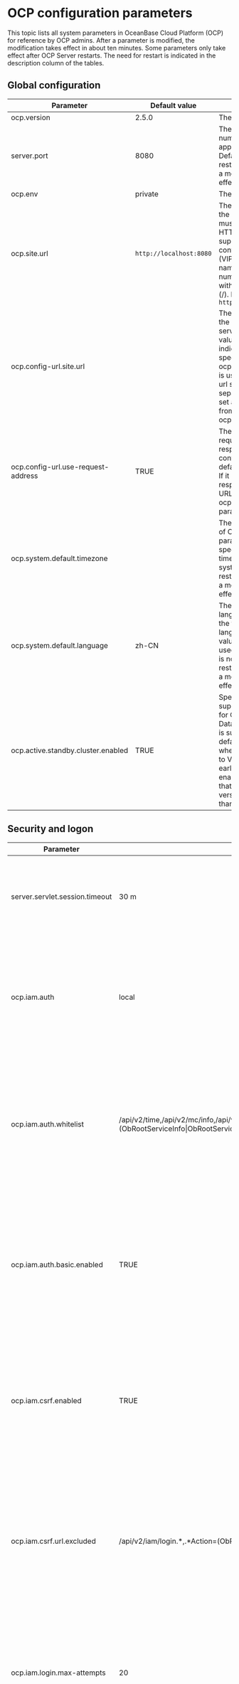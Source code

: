 # OCP configuration parameters

This topic lists all system parameters in OceanBase Cloud Platform (OCP) for reference by OCP admins. After a parameter is modified, the modification takes effect in about ten minutes. Some parameters only take effect after OCP Server restarts. The need for restart is indicated in the description column of the tables.

## Global configuration

|**Parameter**            |   **Default value** | **Description**  |
|-------|---|---|
| ocp.version  | 2.5.0 | The version of OCP.  |
| server.port                        | 8080                  | The startup port number of the application server. Default value: 8080. A restart is required for a modification to take effect.  |
| ocp.env                            | private               | The OCP environment.  |
| ocp.site.url                       | `http://localhost:8080` | The URL for accessing the OCP site. The URL must start with HTTP. HTTPS is not supported. It must contain the virtual IP (VIP) address, domain name, and port number, and not end with a forward slash (/). Example: `http://localhost:8080`                         |
| ocp.config-url.site.url            |   | The URL for accessing the OCP config url service. The default value is empty, indicating that the URL specified for the ocp.site.url parameter is used. If the config url service is deployed separately, you must set a value different from that of ocp.site.url. |
| ocp.config-url.use-request-address | TRUE                  | The URL for the requests used by responses in the config url service. The default value is TRUE. If it is set to FALSE, responses will use the URL specified for the ocp.config-url.site.url parameter.   |
| ocp.system.default.timezone        |                       | The default time zone of OCP. If this parameter is not specified, the default time zone of the system is used. A restart is required for a modification to take effect.   |
| ocp.system.default.language        | zh-CN                 | The system default language, which is not the frontend display language. The default value of zh-CN is used if this parameter is not specified. A restart is required for a modification to take effect.                                                            |
| ocp.active.standby.cluster.enabled | TRUE                  | Specifies whether to support hot backup for OceanBase Database. Hot backup is supported by default. It is disabled when OCP upgrades to V2.4.x from an earlier version. To enable it, make sure that the OBProxy version is not earlier than V1.7.2.                |

## Security and logon

|  **Parameter** |  **Default value**  |**Description**  |
|------|---|---|
| server.servlet.session.timeout       | 30 m  | The timeout value for session logons and sessions. Default value: 30 m. Minimum value: 60 s. If no unit is specified, the default unit of second is used. |
| ocp.iam.auth    | local  | The web page logon option. Valid values: local (for OCP accounts in the local MetaDB) and buc (for Alibaba Group employee accounts). Default value: local. A restart is required for a modification to take effect.   |
| ocp.iam.auth.whitelist   | /api/v2/time,/api/v2/mc/info,/api/v2/loginKey,.\*Action=(ObRootServiceInfo\|ObRootServiceRegister\|ObIDCRegionInfo\|GetObProxyConfig\|AllocateClusterIdByNameAndIdx\|DeleteObRootServiceInfoByClusterName\|GetObRootServiceInfoUrlTemplate).\*,performance/ash/reports/.\*/data | The whitelist for API operations that do not require a password. It is a string that consists of API URLs, separated with commas. Regular expressions are supported. Default value: /api/v2/time. A restart is required for a modification to take effect.  |
| ocp.iam.auth.basic.enabled  | TRUE  | Specifies whether to enable the Basic Auth logon mode, which is generally used by clients such as applications and SDKs. Default value: TRUE. You can enable this feature at the same time as ocp.iam.auth. A restart is required for a modification to take effect.   |
| ocp.iam.csrf.enabled  | TRUE  | Specifies whether to enable protection against cross-site request forgery (CSRF). We recommend that you enable this feature for web-based logons. Default value: TRUE. A restart is required for a modification to take effect.  |
| ocp.iam.csrf.url.excluded   | /api/v2/iam/login.\*,.\*Action=(ObRootServiceInfo\|ObRootServiceRegister\|ObIDCRegionInfo\|GetObProxyConfig\|AllocateClusterIdByNameAndIdx\|DeleteObRootServiceInfoByClusterName).\*,/api/v2/monitor/metric/scan.\*                  | The list of URLs for which CSRF protection is skipped. Regular expressions are supported. Default value: /api/v2/iam/login.\*. This parameter only takes effect when CSRF protection is enabled. The URL is a complete string that contains the path and the query parameters. |
| ocp.iam.login.max-attempts  | 20  | The maximum number of consecutive unsuccessful logon attempts allowed. When this threshold is exceeded, the client IP address is temporarily blocked. Default value: 20. |
| ocp.iam.login.lockout-minutes  | 30  | The amount of time a client IP address is blocked after the maximum number of unsuccessful logon attempts is exceeded. Default value: 30. Unit: minutes.  |
| ocp.iam.login.client.max-attempts    | 20  | The maximum number of consecutive logon attempts allowed for a client. When this threshold is exceeded, the client IP address is temporarily blocked. Default value: 20  |
| ocp.iam.login.client.lockout-minutes |10  | The amount of time a client IP address is blocked after the maximum number of logon attempts is exceeded. Default value: 10. Unit: minutes. |

## OCP MetaDB connections

|  **Parameter**  |  **Default value**  | **Description**  |
|------------|---|----|
| `spring.datasource.druid.name`| metadb-connect-pool | The name of the Druid connection pool of **MetaDB** . A restart is required for a modification to take effect.  |
| spring.datasource.druid.initialSize     | 10                  | The number of physical connections created upon initialization. A restart is required for a modification to take effect.  |
| spring.datasource.druid.minIdle         | 2                   | The minimum connection pool size. A restart is required for a modification to take effect.  |
| spring.datasource.druid.maxActive       | 100                 | The maximum connection pool size. A restart is required for a modification to take effect.  |
| spring.datasource.druid.testWhileIdle   | TRUE                | We recommend that you set this parameter to **TRUE** , because it enhances security without affecting performance. When you apply for a connection, the system tests whether the connection is valid. A restart is required for a modification to take effect. |
| spring.datasource.druid.keepAlive       | TRUE                | For connections within the number of minIdle in the connection pool, if the idle time exceeds minEvictableIdleTimeMillis (default value: 1800 seconds), the keepAlive operation is performed. A restart is required for a modification to take effect.         |
| spring.datasource.druid.validationQuery | SELECT 1 FROM DUAL  | The SQL statement used to verify whether a connection is valid. A restart is required for a modification to take effect. |
| spring.datasource.druid.maxWait         | 2000                | The maximum wait time for obtaining a connection. Unit: milliseconds. A restart is required for a modification to take effect. |
| spring.datasource.druid.keepAlive       | TRUE                | For connections within the number of minIdle in the connection pool, if the idle time exceeds minEvictableIdleTimeMillis (default value: 1800 seconds), the keepAlive operation is performed. A restart is required for a modification to take effect.         |

## OCP MonitorDB connections

| **Parameter**   | **Default value**                | **Description**  |
|--------|-------|-----|
| ocp.monitordb.host  | `10.101.194.179`  | The name of the MonitorDB host. |
| ocp.monitordb.port    | 2883 | The port of the MonitorDB. |
| ocp.monitordb.database |   | The database name of MonitorDB.  |
| ocp.monitordb.password   | ******   | The password of MonitorDB.  |
| ocp.monitordb.username  | root@ocp_meta#obocp | The username of MonitorDB. |
| ocp.monitordb.driverClassName | com.alipay.oceanbase.obproxy.mysql.jdbc.Driver | The jdbc driver. A restart is required for a modification to take effect.  |
| ocp.monitordb.druid.name  | monitordb-connect-pool  | The name of the Druid connection pool. A restart is required for a modification to take effect.  |
| ocp.monitordb.druid.initialSize  | 10  | The number of physical connections created upon initialization. A restart is required for a modification to take effect.  |
| ocp.monitordb.druid.minIdle         | 2 | The minimum connection pool size. A restart is required for a modification to take effect.  |
| ocp.monitordb.druid.maxActive       | 100 | The maximum connection pool size. A restart is required for a modification to take effect.  |
| ocp.monitordb.druid.testWhileIdle   | TRUE  | We recommend that you set this parameter to TRUE, because it enhances security without affecting performance. When you apply for a connection, the system tests whether the connection is valid. A restart is required for a modification to take effect.  |
| ocp.monitordb.druid.validationQuery | SELECT 1 FROM DUAL  | The SQL statement used to verify whether a connection is valid. A restart is required for a modification to take effect.  |
| ocp.monitordb.druid.maxWait   | 2000  | The maximum wait time for obtaining a connection. Unit: milliseconds. A restart is required for a modification to take effect.  |
| ocp.monitordb.druid.keepAlive | TRUE | For connections within the number of minIdle in the connection pool, if the idle time exceeds minEvictableIdleTimeMillis (default value: 1800 seconds), the keepAlive operation will be executed. A restart is required for a modification to take effect. |

## SQL performance module

The following table describes the parameters for SQL performance diagnostics.

|  Parameter   |   Default value   |Description  |
|----|---|---|
| ocp.perf.sql-diag.awful-performance-index-used-config   | {"enabled":true, "cpuTimeLimitUs":100000, "execPsLimit":5.0, "fullLogicalReadsLimit":10000}  | The diagnostic parameter for poor performance despite the use of index. Parameters:  <ul><li> enabled: specifies whether to enable this check item.   </li><li> execPsLimit: the number of executions per second.   </li><li> cpuTimeLimitUs: the average CPU time (μs).   </li><li> fullLogicalReadsLimit: the number of logical reads.  </li></ul>  Diagnostic objects: SQL queries that meet the following conditions during the diagnostic period: The average CPU time \> cpuTimeLimitUs \&\& The actual logical reads \> fullLogicalReadsLimit \&\& The full table scan is not performed \&\& The execution frequency \> $execPsLimit  |
| ocp.perf.sql-diag.cpu-time-proportion-high-config  | {"enabled":true, "cpuTimeLimitUs":10000, "execPsLimit":10.0, "maxCpuTimeLimitUs":30000, "affectedRowsLimit":100, "execLimit":30, "sqlCountLimit":20, "cpuTimePercentLimit":20}   | The diagnostic parameter for a high CPU time percentage for execution. Parameters:  <ul><li> enabled: specifies whether to enable this check item.    </li><li> execPsLimit: the execution frequency, which is the number of executions per second.   </li><li> cpuTimeLimitUs: the average CPU time (μs).    </li><li> maxCpuTimeLimitUs: the upper limit of the CPU time.    </li><li> affectedRowsLimit: the number of affected rows.    </li><li> execLimit: the number of executions.    </li><li> sqlCountLimit: the number of SQL queries.    </li><li> cpuTimePercentLimit: the CPU time percentage.   </li></ul> Diagnostic objects: SQL queries that meet the following conditions during the diagnostic period: The average CPU time \> $cpuTimeLimitUs \|\| The number of affected rows \> $affectedRowsLimit \|\| The upper limit of CPU time \> $maxCpuTimeLimitUs \&\& The execution frequency \>= $execPsLimit. Diagnostic criteria: During the diagnostic period, if all the following conditions are met, the CPU time percentage is considered high.</br> 1) The percentage of the CPU time of the diagnosed SQL query to the CPU time of the tenant exceeds $cpuTimePercentLimit.</br> 2) The total number of SQL executions by the tenant exceeds $execLimit. </br>3) The number of unique SQL queries executed by the tenant is greater than $sqlCountLimit.   |
| ocp.perf.sql-diag.database-white-list   | oceanbase,information_schema,mysql,__recyclebin,sys,__public  | The names of the databases to be skipped in SQL diagnostics.   |
| ocp.perf.sql-diag.execution-spike-config                            | {"enabled":true, "cpuTimeLimitUs":3000, "execPsLimit":5.0, "pointsLimit":5, "compareMin":20, "avgExecutionMultiply":{"0":6, "1":5, "5":4, "10":3, "50": 2.5, "100": 2, "500": 1.6}, "stdExecutionMultiply":{"0":80, "1":60 , "3": 30,"5":20, "10":15, "20":8, "30":6, "50":5, "80":4}} | The diagnostic parameter for execution spikes. Parameters:  <ul><li> enabled: specifies whether to enable this check item.   </li><li> execPsLimit: the execution frequency, which is the number of executions per second.   </li><li> cpuTimeLimitUs: the average CPU time (μs).   </li><li> pointsLimit: the number of points.   </li><li> compareMin: the time of comparison (min).   </li><li> avgExecutionMultiply: the multiple of the average execution frequency.   </li><li> stdExecutionMultiply: the multiple of the standard deviation of the execution frequency.  </li></ul>  Diagnostic objects: SQL queries that meet the following conditions during the diagnostic period: The average CPU time \>= $cpuTimeLimitUs \&\& The average number of executions per second \>= $execPsLimit.  Diagnostic criteria:</br> 1. Find the SQL queries that meet the diagnostic conditions within the last $compareMin before the diagnosis. Calculate the average execution frequency per minute (avg_exec_ps) of the SQL queries, the standard deviation of the execution frequency (std_exec_ps) in the last $compareMin, and the ratio of the standard deviation to the average (range_percent). In other words, the following statistics are calculated: <ul><li> Historical average execution frequency (avg_exec_ps)   </li><li> Standard deviation (std_exec_ps)   </li><li> range_percent (std_exec_ps / avg_exec_ps \* 100).  </li></ul>   2. Then, calculate the average number of executions per second (exec_ps) of the SQL query. If the exec_ps parameter meets all the following conditions at the same time, the SQL query is considered an execution spike:  <ul><li> exec_ps \>= avg_exec_ps \* $multiple_value_1   </li><li> exec_ps \>= avg_exec_ps + std_exec_ps \* $multiple_value_2 </li></ul>   **Note**  <ul><li> The value of multiple_value_1 parameter varies with that of the avg_exec_ps parameter, depending on the value of the avgExecutionMultiply parameter.  When avg_exec_ps \> 500, multiple_value_1 = 1.6. Likewise, 100 -\> 2, 50 -\> 2.5, 10 -\> 3, 5 -\> 4, and 1 -\> 5.   </li><li> The value of multiple_value_2 parameter varies with that of the range_percent parameter, depending on the value of the stdExecutionMultiply parameter. When range_percent \> 80, multiple_value_ 2 = 4. Likewise, 50 -\> 5, 30 -\> 6, 20 -\> 8, 10 -\> 15, 5 -\> 20, 3 -\> 30, 1 -\> 60, and 0 -\> 80.    </li></ul>   |
| ocp.perf.sql-diag.index-diagnoser-config                            | {"enabled":true,"schedulePeriodMin":5, "coreThreadSize":10, "maxThreadSize":50,"maxQueueSize":10000,"diagPeriodSec":300,"diagOffsetSec":60,"maxDiagPeriodSec":1800}   | The parameter for SQL index diagnostics. It takes effect after a restart.  We recommend that you leave this parameter unchanged.   |
| ocp.perf.sql-diag.ineffective-hint-config   | {"enabled":true, "execPsLimit":5.0, "cpuTimeLimitUs":20000} | The diagnostic parameter for inactive hints. Parameters:  <ul><li> enabled: specifies whether to enable this check item.   </li><li> execPsLimit: the execution frequency, which is the number of executions per second.   </li><li>cpuTimeLimitUs: the average CPU time (μs).   </li></ul> Diagnostic objects: SQL queries that meet the following conditions during the diagnostic period: The average CPU time \>= $cpuTimeLimitUs \&\& The executions frequency \>= $execPsLimit.</br> Diagnostic criteria: If the index specified in the hint is inconsistent with that in the execution plan, the hint is inactive. |
| ocp.perf.sql-diag.perf-diagnoser-config   | {"enabled":true,"schedulePeriodMin":5, "coreThreadSize":10, "maxThreadSize":50,"maxQueueSize":10000,"diagPeriodSec":300,"diagOffsetSec":60,"maxDiagPeriodSec":1800}  | The parameter for SQL performance diagnostics. It takes effect after a restart.  We recommend that you leave this parameter unchanged.   |
| ocp.perf.sql-diag.performance-degradation-after-plan-changed-config | {"enabled":true, "compareMin":5, "cpuTimeMultiply":{"0":50, "1":30, "10":10, "100":8, "1000":6}| The diagnostic parameter for changes in the execution plan and performance degradation. Parameters  <ul><li> enabled: specifies whether to enable this check item.   </li><li> cpuTimeMultiply: the multiple of CPU time. If the current average CPU time is greater than 0 ms, the performance is considered degraded only when the CPU time is increased by at least 50 times after the execution plan is changed. If the current average CPU time is greater than 1 ms, the performance is considered degraded when the CPU time is increased by at least 30 times, and so forth.   </li><li> compareMin: the time of performance comparison (min).  </li><li>  Evaluation criteria: The performance is considered degraded if the average CPU time of the SQL query within $compareMin is increased by more times than the specified multiple of CPU time after the execution plan is changed.</li></ul>  |
| ocp.perf.sql-diag.performance-degradation-config  | {"enabled":true, "cpuTimeLimitUs":10000, "execPsLimit":5.0, "maxCpuTimeLimitUs":30000, "affectedRowsLimit":100, "execLimit":5, "compareMin":20, "cpuTimeMultiply":{"0":50, "1":30, "10":10, "100":8, "1000":6}}    | The diagnostic parameter for performance degradation. <ul><li> enabled: specifies whether to enable this check item.   </li><li> execPsLimit: the execution frequency, which is the number of executions per second.   </li><li> cpuTimeLimitUs: the average CPU time (μs).   </li><li> maxCpuTimeLimitUs: the upper limit of the CPU time.   </li><li> affectedRowsLimit: the number of affected rows.   </li><li> execLimit: the number of executions.   </li><li> compareMin: the source time (min) of the baseline data. It is the last $compareMin before the diagnosis.   </li></ul> cpuTimeMultiply: the multiple of CPU time. If the current CPU time is greater than 0 ms, the performance is considered degraded only when the CPU time is increased by at least 50 times after the execution plan is changed. If the current average CPU time is greater than 1 ms, the performance is considered degraded when the CPU time is increased by at least 30 times, and so forth.    Diagnostic conditions: The average CPU time \> $cpuTimeLimitUs \|\| The number of affected rows \> $affectedRowsLimit \|\| The upper limit of CPU time \> $maxCpuTimeLimitUs \&\& The execution frequency \> $execPsLimit.  Diagnostic criteria: A baseline number of executions is taken as the reference for comparison. The baseline number of executions must be greater than $execulimit. Otherwise, it cannot be used as the reference for comparison. After the reference for comparison is determined, the performance is considered degraded when the SQL query under diagnosis meets all the following conditions at the same time:  </br> The current average CPU time \>= The baseline CPU time \* $cpuTimeMultiply. The default value of cpuTimeMultiply is 6.   </br> Current execution frequency \>= Baseline execution frequency \* 0.5  |
| ocp.perf.sql-diag.query-timeout                                     | 30000000                                                                                                                                                                                                                                                                               | The timeout threshold of SQL diagnostic queries (μs).                                                                                                                                                                                                                                                                                                                                                                                                                                                                                                                                                                                                                                                                                                                                                                                                                                                                                                                                                                                                                                                                                                                                                                                                                                                                                                                                                                                                                                                                                                                                                                                                                                                                                                                                                                                                                                                                                                                                                                                                                                                                                                                                                                                                                                                                                                                                                                                                                                                                                                                                                                                                                                                                                                                                                                                                                                                                                                                                                                                                      |
| ocp.perf.sql-diag.row-lock-contention-high-config                   | {"enabled":true, "execPsLimit":0, "cpuTimeLimitUs":1000, "elapsedTimeLimitUs":0}                                                                                                                                                                                                       | The diagnostic parameter for high row lock contention.  <ul><li> enabled: specifies whether to enable this check item.   </li><li> execPsLimit: the execution frequency, which is the number of executions per second.   </li><li> cpuTimeLimitUs: the average CPU time (μs).   </li><li> elapsedTimeLimitUs: the average response time (μs). </li></ul>   Diagnostic objects: SQL queries that meet the following conditions during the diagnostic period:  The execution frequency \> $execPsLimit \&\& The average CPU time \> $cpuTimeLimitUs \&\& The average response time \> $elapsedTimeLimitUs. </br>**Note** : The elapsedTimeLimitUs parameter is used only when it is configured. Diagnostic criteria: An SQL query is considered to have caused high row lock contention if its type is %select%for%update%.                                                                                                                                                                                                                                                                                                                                                                                                                                                                                                                                                                                                                                                                                                                                                                                                                                                                                                                                                                                                                                                                                                                                                                                                                                                                                                                                                                                                                                                                                                                                                                                                                                                                                                                                                                                                                                                                                                                                                                                                                                            |
| ocp.perf.sql-diag.table-scan-index-not-exists-config                | {"enabled":true, "execPsLimit":1.0, "cpuTimeLimitUs":20000}                                                                                                                                                                                                                            | The diagnostic parameter for the full-table scan without any indexes available.  <ul><li>  enabled: specifies whether to enable this check item.   </li><li> execPsLimit: the execution frequency, which is the number of executions per second.   </li><li> cpuTimeLimitUs: the average CPU time (μs).  </li></ul>   Diagnostic objects: SQL queries that meet the following conditions during the diagnostic period: table_scan \> 0 in the v$sql_audit view. These queries involve full table scans. </br> Diagnostic criteria: No index is available if the following conditions are met:   A single table is scanned and it has no index.   Multiple tables are scanned and some tables have no index.                                                                                                                                                                                                                                                                                                                                                                                                                                                                                                                                                                                                                                                                                                                                                                                                                                                                                                                                                                                                                                                                                                                                                                                                                                                                                                                                                                                                                                                                                                                                                                                                                                                                                                                                                                                                                                                                                                                                                                                                                                                                                                                              |
| ocp.perf.sql-diag.table-scan-index-not-used-config                  | {"enabled":true, "execPsLimit":1.0, "cpuTimeLimitUs":2000}                                                                                                                                                                                                                             | The diagnostic parameter for a full-table scan without using the index.  <ul><li> enabled: specifies whether to enable this check item.   </li><li> execPsLimit: the execution frequency, which is the number of executions per second.   </li><li>cpuTimeLimitUs: the average CPU time (μs).  </li></ul>  Diagnostic objects: SQL queries that meet the following conditions during the diagnostic period:  The execution frequency \> $execPsLimit, the average CPU Time \> $cpuTimeLimitUs, and a full-table scan is performed. Diagnostic criteria: The index is not used.                                                                                                                                                                                                                                                                                                                                                                                                                                                                                                                                                                                                                                                                                                                                                                                                                                                                                                                                                                                                                                                                                                                                                                                                                                                                                                                                                                                                                                                                                                                                                                                                                                                                                                                                                                                                                                                                                                                                                                                                                                                                                                                                                                                                                                                                                                                                         |
| ocp.perf.sql.diag-plan-change-config                                | {"enabled":true,"schedulePeriodMin":5, "coreThreadSize":10, "maxThreadSize":50,"maxQueueSize":10000,"diagPeriodSec":300,"diagOffsetSec":300,"maxDiagPeriodSec":1800}                                                                                                                   | The parameter for scheduling of diagnostic tasks.  We recommend that you leave this parameter unchanged.                                                                                                                                                                                                                                                                                                                                                                                                                                                                                                                                                                                                                                                                                                                                                                                                                                                                                                                                                                                                                                                                                                                                                                                                                                                                                                                                                                                                                                                                                                                                                                                                                                                                                                                                                                                                                                                                                                                                                                                                                                                                                                                                                                                                                                                                                                                                                                                                                                                                                                                                                                                                                                                                                                                                                                                                                                                                                                                                   |
| ocp.perf.sql.max-query-range                                        | 24h                                                                                                                                                                                                                                                                                    | The maximum length of time range for querying SQL performance data. Default value: 24 h.  If the time range of a query you specified on the **TopSQL** or **SlowSQL** tab exceeds the value of this parameter, an error is returned when you submit the query.                                                                                                                                                                                                                                                                                                                                                                                                                                                                                                                                                                                                                                                                                                                                                                                                                                                                                                                                                                                                                                                                                                                                                                                                                                                                                                                                                                                                                                                                                                                                                                                                                                                                                                                                                                                                                                                                                                                                                                                                                                                                                                                                                                                                                                                                                                                                                                                                                                                                                                                                                                                                                                                                                                                                                                              |
| ocp.perf.sql.plan-hist-level0-granularity                           | 30s                                                                                                                                                                                                                                                                                    | The time interval for OCP to aggregate the performance data of the Level 0 SQL execution plans, or plans for short.  By default, OCP collects and aggregates the performance data of plans once every 30 s. The performance data is stored in specific tables for use in TopSQL diagnostics.  You can increase this value to relieve the storage pressure for the MetaDB and MonitorDB of OCP.                                                                                                                                                                                                                                                                                                                                                                                                                                                                                                                                                                                                                                                                                                                                                                                                                                                                                                                                                                                                                                                                                                                                                                                                                                                                                                                                                                                                                                                                                                                                                                                                                                                                                                                                                                                                                                                                                                                                                                                                                                                                                                                                                                                                                                                                                                                                                                                                                                                                                                                                                                                                                              |
| ocp.perf.sql.plan-hist-level0-query-interval                        | 2h                                                                                                                                                                                                                                                                                     | The maximum time range for querying the Level 0 plan performance data.  If the specified query time range exceeds this value, OCP queries data tables with larger aggregation time intervals.                                                                                                                                                                                                                                                                                                                                                                                                                                                                                                                                                                                                                                                                                                                                                                                                                                                                                                                                                                                                                                                                                                                                                                                                                                                                                                                                                                                                                                                                                                                                                                                                                                                                                                                                                                                                                                                                                                                                                                                                                                                                                                                                                                                                                                                                                                                                                                                                                                                                                                                                                                                                                                                                                                                                                                                                                                              |
| ocp.perf.sql.plan-hist-level0-retention                             | 5d                                                                                                                                                                                                                                                                                     | The period for retaining performance data partitions of Level 0 plans.  Performance data partitions are created by day. By default, the data is retained for only five days. Partitions that have been retained for more than five days are automatically deleted.                                                                                                                                                                                                                                                                                                                                                                                                                                                                                                                                                                                                                                                                                                                                                                                                                                                                                                                                                                                                                                                                                                                                                                                                                                                                                                                                                                                                                                                                                                                                                                                                                                                                                                                                                                                                                                                                                                                                                                                                                                                                                                                                                                                                                                                                                                                                                                                                                                                                                                                                                                                                                                                                                                                                                                         |
| ocp.perf.sql.prepare-partition-ahead                                | 8                                                                                                                                                                                                                                                                                      | The number of days for creating performance data partitions before the diagnosis. You need to specify the period in days.                                                                                                                                                                                                                                                                                                                                                                                                                                                                                                                                                                                                                                                                                                                                                                                                                                                                                                                                                                                                                                                                                                                                                                                                                                                                                                                                                                                                                                                                                                                                                                                                                                                                                                                                                                                                                                                                                                                                                                                                                                                                                                                                                                                                                                                                                                                                                                                                                                                                                                                                                                                                                                                                                                                                                                                                                                                                                                                                  |
| ocp.perf.sql.query-timeout                                          | 30000000                                                                                                                                                                                                                                                                               | The timeout threshold for SQL performance data queries (μs).                                                                                                                                                                                                                                                                                                                                                                                                                                                                                                                                                                                                                                                                                                                                                                                                                                                                                                                                                                                                                                                                                                                                                                                                                                                                                                                                                                                                                                                                                                                                                                                                                                                                                                                                                                                                                                                                                                                                                                                                                                                                                                                                                                                                                                                                                                                                                                                                                                                                                                                                                                                                                                                                                                                                                                                                                                                                                                                                                                                               |
| ocp.perf.sql.sql-hist-level0-granularity                            | 30s                                                                                                                                                                                                                                                                                    | The time interval for OCP to aggregate the performance data of the Level 0 SQL queries. </br> **Note** : To improve the performance of monitoring metric collection, OCP collects and aggregates SQL performance data at different time intervals for TopSQL diagnostics. The data is divided into three levels and is collected and stored in table partitions of the corresponding levels by day. The retention period for performance data partitions is specified by a fixed parameter.  For the same type of performance data, a larger time interval requires less storage space.                                                                                                                                                                                                                                                                                                                                                                                                                                                                                                                                                                                                                                                                                                                                                                                                                                                                                                                                                                                                                                                                                                                                                                                                                                                                                                                                                                                                                                                                                                                                                                                                                                                                                                                                                                                                                                                                                                                                                                                                                                                                                                                                                                                                                                                                                                                                                                                                                          |
| ocp.perf.sql.sql-hist-level0-query-interval                         | 2h                                                                                                                                                                                                                                                                                     | The maximum time range for querying the Level 0 SQL performance data.  If the time range you specified on the **TopSQL** tab exceeds this value, OCP queries the Level 1 SQL performance data tables.                                                                                                                                                                                                                                                                                                                                                                                                                                                                                                                                                                                                                                                                                                                                                                                                                                                                                                                                                                                                                                                                                                                                                                                                                                                                                                                                                                                                                                                                                                                                                                                                                                                                                                                                                                                                                                                                                                                                                                                                                                                                                                                                                                                                                                                                                                                                                                                                                                                                                                                                                                                                                                                                                                                                                                                                                                      |
| ocp.perf.sql.sql-hist-level0-retention                              | 2d                                                                                                                                                                                                                                                                                     | The retention period for partitions of Level 0 SQL performance data.  Partitions for Level 0 SQL performance data are created by day. By default, the MetaDB and MonitorDB of OCP only retains partitions created in the last two days.                                                                                                                                                                                                                                                                                                                                                                                                                                                                                                                                                                                                                                                                                                                                                                                                                                                                                                                                                                                                                                                                                                                                                                                                                                                                                                                                                                                                                                                                                                                                                                                                                                                                                                                                                                                                                                                                                                                                                                                                                                                                                                                                                                                                                                                                                                                                                                                                                                                                                                                                                                                                                                                                                                                                                                                                    |
| ocp.perf.sql.sql-hist-level1-granularity                            | 2m                                                                                                                                                                                                                                                                                     | The time interval for OCP to aggregate the performance data of the Level 1 SQL queries. By default, OCP aggregates SQL performance data once every 2 minutes and writes the data into Level 2 SQL performance data tables.                                                                                                                                                                                                                                                                                                                                                                                                                                                                                                                                                                                                                                                                                                                                                                                                                                                                                                                                                                                                                                                                                                                                                                                                                                                                                                                                                                                                                                                                                                                                                                                                                                                                                                                                                                                                                                                                                                                                                                                                                                                                                                                                                                                                                                                                                                                                                                                                                                                                                                                                                                                                                                                                                                                                                                                                                                 |
| ocp.perf.sql.sql-hist-level1-query-interval                         | 12h                                                                                                                                                                                                                                                                                    | The maximum time interval for querying the Level 1 SQL performance data.  If the time range you specified on the **TopSQL** tab exceeds this value, OCP queries the Level 2 SQL performance data tables.                                                                                                                                                                                                                                                                                                                                                                                                                                                                                                                                                                                                                                                                                                                                                                                                                                                                                                                                                                                                                                                                                                                                                                                                                                                                                                                                                                                                                                                                                                                                                                                                                                                                                                                                                                                                                                                                                                                                                                                                                                                                                                                                                                                                                                                                                                                                                                                                                                                                                                                                                                                                                                                                                                                                                                                                                                   |
| ocp.perf.sql.sql-hist-level1-retention                              | 8d                                                                                                                                                                                                                                                                                     | The retention period for partitions of Level 1 SQL performance data.                                                                                                                                                                                                                                                                                                                                                                                                                                                                                                                                                                                                                                                                                                                                                                                                                                                                                                                                                                                                                                                                                                                                                                                                                                                                                                                                                                                                                                                                                                                                                                                                                                                                                                                                                                                                                                                                                                                                                                                                                                                                                                                                                                                                                                                                                                                                                                                                                                                                                                                                                                                                                                                                                                                                                                                                                                                                                                                                                                                       |
| ocp.perf.sql.sql-hist-level2-granularity                            | 10m                                                                                                                                                                                                                                                                                    | The time interval for OCP to aggregate the performance data of the Level 2 SQL queries. By default, OCP aggregates SQL performance data once every 10 minutes and writes the data into Level 2 SQL performance data tables.                                                                                                                                                                                                                                                                                                                                                                                                                                                                                                                                                                                                                                                                                                                                                                                                                                                                                                                                                                                                                                                                                                                                                                                                                                                                                                                                                                                                                                                                                                                                                                                                                                                                                                                                                                                                                                                                                                                                                                                                                                                                                                                                                                                                                                                                                                                                                                                                                                                                                                                                                                                                                                                                                                                                                                                                                                |
| ocp.perf.sql.sql-hist-level2-query-interval                         | 48h                                                                                                                                                                                                                                                                                    | The maximum time interval for querying the Level 2 SQL performance data.  Regardless of whether the time range you specified exceeds this value, OCP queries the Level 2 SQL performance data tables.                                                                                                                                                                                                                                                                                                                                                                                                                                                                                                                                                                                                                                                                                                                                                                                                                                                                                                                                                                                                                                                                                                                                                                                                                                                                                                                                                                                                                                                                                                                                                                                                                                                                                                                                                                                                                                                                                                                                                                                                                                                                                                                                                                                                                                                                                                                                                                                                                                                                                                                                                                                                                                                                                                                                                                                                                                      |
| ocp.perf.sql.sql-hist-level2-retention                              | 15d                                                                                                                                                                                                                                                                                    | The retention period for partitions of Level 2 SQL performance data.                                                                                                                                                                                                                                                                                                                                                                                                                                                                                                                                                                                                                                                                                                                                                                                                                                                                                                                                                                                                                                                                                                                                                                                                                                                                                                                                                                                                                                                                                                                                                                                                                                                                                                                                                                                                                                                                                                                                                                                                                                                                                                                                                                                                                                                                                                                                                                                                                                                                                                                                                                                                                                                                                                                                                                                                                                                                                                                                                                                       |

## Host operations

|                 **Parameter**                  | **Default value** |                                                                                                              **Description**                                                                                                               |
|------------------------------------------------|-------------------|--------------------------------------------------------------------------------------------------------------------------------------------------------------------------------------------------------------------------------------------|
| ocp.host.remote-command.default-timeout-millis | 30000             | The default timeout value for remote commands on the host. Unit: milliseconds.                                                                                                                                                             |
| ocp.host.ssh-ping.max-delay-millis             | 3000              | The maximum time difference between the request and response for a whoami command sent by the OCP Server through SSH. When the actual delay exceeds this value, some operations such as adding a host may be affected. Unit: milliseconds. |
|ocp.host.check.clock-diff.enable   |  false  |  Whether to check the clock offset of OCP Server and the managed host.   |
| ocp.host.check.clock-diff.max-diff             | 50               | The maximum difference between the time of OCP Server and that of remote servers. When the actual time difference exceeds this value, host management and monitoring can be affected. Unit: milliseconds.                                  |
| ocp.host.check.unavailable-time-threshold      | 60000   | The maximum of OCP Agent offline time. When the offline time difference exceeds this value, then send the host unavailable alarm. Unit: milliseconds.  |

## Alerting

|              **Parameter**              | **Default value** |                                                                                                         **Description**                                                                                                          |
|-----------------------------------------|-------------------|----------------------------------------------------------------------------------------------------------------------------------------------------------------------------------------------------------------------------------|
| ocp.alarm.send.once-timeout-ms          | 10000             | The timeout value for the delivery of a single alert.                                                                                                                                                                            |
| ocp.alarm.send.once-retry-times         | 1                 | The maximum number of retries for the delivery of a single alert.                                                                                                                                                                |
| ocp.alarm.send.batch-max                | 20                | The maximum number of new notifications that can be sent at a time.                                                                                                                                                              |
| ocp.alarm.send.retry-timeout-minutes    | 60                | Retry timeout value. A notification that exceeds this value will not be resent. Default value: 60. Unit: minutes.                                                                                                                |
| ocp.alarm.send.total-failed-retry-times | 3                 | The maximum number of retries after a notification fails to be sent.                                                                                                                                                             |
| ocp.alarm.send.total-timeout-seconds    | 60                | The timeout value for a notification sent by a single server.                                                                                                                                                                    |
| ocp.alarm.send.period.ms                | 2000              | The interval at which notifications are sent. A restart is required for a modification to take effect. Default value: 2000. Unit: milliseconds.                                                                                  |
| ocp.alarm.recover-message-template      |                   | Recovery message template for alert channels. The default value of this parameter is empty, meaning that the system-default template is used. If this parameter is specified, the specified value replaces the default template. |

## backup and recovery

|  **Parameter**|  **Default value** |**Description**  |
|---------|-----|------|
| backup.dbname.prefix                                   | backup                                                                                             | The custom prefix of the backup and recovery MetaDB. The default prefix is backup. After you modify this parameter, the new prefix will be used for new databases created during the initialization or upgrade of OCP, and the prefix of existing databases are not changed. |
| ocp.backup.agent.relation.file.full-path.name          | #{systemProperties['user.home'].concat('/ocp-server/etc/backup_agent_ob_relations_config.yaml')} | Describes the version of the backup and recovery module, the MetaDB that it depends on, and its matching relationship with the version of the OceanBase cluster.                                                                                                             |
| ocp.backup.alarm.backup-data-retention-days            | 7                                                                                                  | The number of days for which backup data is retained.                                                                                                                                                                                                                        |
| ocp.backup.alarm.backup-liboblog-expire-days           | 7                                                                                                  | The number of days for which the backup liboblog is retained.                                                                                                                                                                                                                |
| ocp.backup.alarm.last-data-backup-max-interval-minutes | 1440                                                                                               | The period to check for failed baseline backup tasks. Default value: 1440 (one day). Unit: minutes.                                                                                                                                                                          |
| ocp.backup.alarm.inc-backup-delay-threshold            | 3600                                                                                               | The alert threshold for delays in incremental backup. Unit: seconds.                                                                                                                                                                                                         |
| ocp.backup.alarm.base-backup-last-finished-threshold   | 12960                                                                                              | The maximum interval between two baseline backup operations. Default value: 12960 (nine days). Unit: minutes.                                                                                                                                                                |
| ocp.backup.alarm.base-backup-timeout                   | 10                                                                                                 | The timeout value for the scheduling of baseline backup. Unit: minutes.                                                                                                                                                                                                      |
| ocp.backup.storage.collect.task.timeout                | 9000                                                                                               | The timeout value for each directory storage collection task during backup and recovery.                                                                                                                                                                                     |
| ocp.backup.storage.collect.max.retry.times             | 2                                                                                                  | The maximum number of retries for each storage collection task during backup and recovery.                                                                                                                                                                                   |

## OCP-Agent

|     **Parameter**     |                   **Default value**                   |             **Description**              |
|-----------------------|-------------------------------------------------------|------------------------------------------|
| ocp.agent.manager.http.port    | 62888                                                 | The OCP-Agent server port, used by maintenance. |
| ocp.agent.monitor.http.port  | 62889  | The OCP-Agent server port, used by monitoring.                    |

## Background tasks and scheduling

|            **Parameter**             | **Default value** |                                                                                   **Description**                                                                                   |
|--------------------------------------|-------------------|-------------------------------------------------------------------------------------------------------------------------------------------------------------------------------------|
| ocp.task.executor.core-pool-size     | 16                | The core thread pool size for task execution threads. Default value: 16. A restart is required for a modification to take effect.                                                   |
| ocp.task.executor.keep-alive-seconds | 120               | The amount of time to keep idle sessions in the thread pool for task execution threads. A restart is required for a modification to take effect. Default value: 120. Unit: seconds. |
| ocp.task.executor.max-pool-size      | 64                | The maximum size of the thread pool for task execution thread. Default value: 64. A restart is required for a modification to take effect.                                          |
| ocp.task.executor.queue-capacity     | 1000              | The size of the thread queue for tasks execution. Default value: 1000. A restart is required for a modification to take effect.                                                     |

## OceanBase remote connection management

|                **Parameter**                 | **Default value** |                                                      **Description**                                                       |
|----------------------------------------------|-------------------|----------------------------------------------------------------------------------------------------------------------------|
| obsdk.ob.connection.mode                     | proxy             | The method to connect to OceanBase. Valid values: proxy and direct. Default value: proxy.                                  |
| obsdk.connectors.print.sql                   | TRUE              | Specifies whether to print SQL statements in OceanBase connection management. Default value: TRUE.                                                   |
| obsdk.connectors.slow.query.threshold.millis | 1000              | The threshold for slow queries in OceanBase connection management. Default value: 1000. Unit: milliseconds.                                          |
| obsdk.operation.global.timeout.millis        | 300000  | Global timeout period for operation and maintenance commands in OceanBase connection management. Valid values: 10000 ~ 7200000. Default value: 300000. Unit: milliseconds.               |

## Log module

|          **Parameter**          |       **Default value**       |                                                                                                                         **Description**                                                                                                                         |
|---------------------------------|-------------------------------|-----------------------------------------------------------------------------------------------------------------------------------------------------------------------------------------------------------------------------------------------------------------|
| logging.file                    |${user.home}/logs/ocp/ocp.log  |Obsolete, `logging.file.name` is recommended.|
| logging.file.name               | ${user.home}/logs/ocp/ocp.log | Full name of log files (absolute path + file name). You can use Linux/macOS system environment variables such as ${HOME} or java system variables ${user.home}. Default value: ${user.home}/logs/ocp/ocp.log.  |
| logging.file.max-history        | 100                           | The maximum number of archived log files to keep. This parameter is used after logging.file is configured.                                                                                                                                                      |
| logging.file.max-size           | 100 MB                         | The size of a log file, such as 30 MB or 1 GB. This parameter is used after logging.file is configured. Default value: 100MB.                                                                                                                                     |
| logging.level.org.hibernate.SQL | INFO                          | The log level of SQL statements in the Spring framework. Default value: INFO.                                                                                                                                                                                   |
| logging.level.web               | INFO                          | The log level of the Spring web framework. Default value: INFO.                                                                                                                                                                                                 |
| logging.level.com.alipay.ocp    | INFO                          | The log level of OCP. Default value: INFO.                                                                                                                                                                                                                      |
| logging.level.com.oceanbase.ocp    | INFO                          | The log level of OCP. Default value: INFO.                                                                                                                                                                                                                      |

## File management

|             **Parameter**              |                      **Default value**                       |                                              **Description**                                               |
|----------------------------------------|--------------------------------------------------------------|------------------------------------------------------------------------------------------------------------|
| ocp.file.local.dir                     | #{systemProperties['user.home'].concat('/data/files')}     | The local storage path of files in the OCP file module.                                                    |
| ocp.file.local.built-in.dir            | #{systemProperties['user.home'].concat('/ocp-server/lib')} | The local storage path of built-in files in the file module of OCP.                                        |
| ocp.file.default-block-split-size      | 1048576                                                      | The default size of a file block in the file module of OCP. Default value: 1048576. Unit: bytes.           |
| ocp.file.max-concurrent-count          | 16                                                           | The maximum concurrency for file processing on a single node in the file module of OCP. Default value: 16. |
| ocp.file.try-lock-timeout-milliseconds | 60000                                                        | The lock overtime for a single node in the file module of OCP. Default value: 60000. Unit: milliseconds.   |

## Flow control

|                  **Parameter**                  | **Default value** |                                                                       **Description**                                                                        |
|-------------------------------------------------|-------------------|--------------------------------------------------------------------------------------------------------------------------------------------------------------|
| ocp.iam.rate-limit.enabled                      | TRUE              | Specifies whether flow control is enabled on the global level. This parameter can be dynamically enabled and disabled.                                       |
| ocp.iam.rate-limit.internal-api.connect.timeout | 1000              | The connection timeout value for calls made to the internal flow control APIs. A restart is required for a modification to take effect. Unit: milliseconds.  |
| ocp.iam.rate-limit.internal-api.read.timeout    | 1000              | The read timeout value for calls made to the internal flow control APIs. A restart is required for a modification to take effect. Unit: milliseconds.        |
| ocp.iam.rate-limit.task.schedule.period         | 3                 | The scheduling cycle of primary and secondary role management tasks in flow control. A restart is required for a modification to take effect. Unit: seconds. |
| ocp.iam.rate-limit.on-user.enabled              | TRUE              | Specifies whether flow control applies to users. This parameter can be dynamically enabled and disabled.                                                     |
